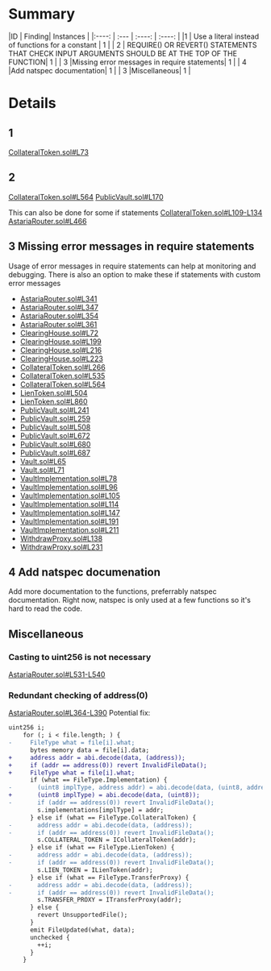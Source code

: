 # Summary
|ID     | Finding| Instances |
|:----: | :---           |              :----:    |  :----:         |
|1       | Use a literal instead of functions for a constant  | 1 |
| 2      | REQUIRE() OR REVERT() STATEMENTS THAT CHECK INPUT ARGUMENTS SHOULD BE AT THE TOP OF THE FUNCTION| 1 |
| 3      |Missing error messages in require statements| 1 |
| 4      |Add natspec documentation| 1 |
| 3      |Miscellaneous| 1 |

# Details
## 1 
[CollateralToken.sol#L73](https://github.com/code-423n4/2023-01-astaria/blob/main/src/CollateralToken.sol#L73)

## 2
[CollateralToken.sol#L564](https://github.com/code-423n4/2023-01-astaria/blob/main/src/CollateralToken.sol#L564)
[PublicVault.sol#L170](https://github.com/code-423n4/2023-01-astaria/blob/main/src/PublicVault.sol#L170)

This can also be done for some if statements
[CollateralToken.sol#L109-L134](https://github.com/code-423n4/2023-01-astaria/blob/main/src/CollateralToken.sol#L109-L134)
[AstariaRouter.sol#L466](https://github.com/code-423n4/2023-01-astaria/blob/main/src/AstariaRouter.sol#L466)

## 3 Missing error messages in require statements
Usage of error messages in require statements can help at monitoring and debugging. There is also an option to make these if statements with custom error messages
- [AstariaRouter.sol#L341](https://github.com/code-423n4/2023-01-astaria/blob/main/src/AstariaRouter.sol#L341)
- [AstariaRouter.sol#L347](https://github.com/code-423n4/2023-01-astaria/blob/main/src/AstariaRouter.sol#L347)
- [AstariaRouter.sol#L354](https://github.com/code-423n4/2023-01-astaria/blob/main/src/AstariaRouter.sol#L354)
- [AstariaRouter.sol#L361](https://github.com/code-423n4/2023-01-astaria/blob/main/src/AstariaRouter.sol#L361)
- [ClearingHouse.sol#L72](https://github.com/code-423n4/2023-01-astaria/blob/main/src/ClearingHouse.sol#L72)
- [ClearingHouse.sol#L199](https://github.com/code-423n4/2023-01-astaria/blob/main/src/ClearingHouse.sol#L199)
- [ClearingHouse.sol#L216](https://github.com/code-423n4/2023-01-astaria/blob/main/src/ClearingHouse.sol#L216)
- [ClearingHouse.sol#L223](https://github.com/code-423n4/2023-01-astaria/blob/main/src/ClearingHouse.sol#L223)
- [CollateralToken.sol#L266](https://github.com/code-423n4/2023-01-astaria/blob/main/src/CollateralToken.sol#L266)
- [CollateralToken.sol#L535](https://github.com/code-423n4/2023-01-astaria/blob/main/src/CollateralToken.sol#L535)
- [CollateralToken.sol#L564](https://github.com/code-423n4/2023-01-astaria/blob/main/src/CollateralToken.sol#L564)
- [LienToken.sol#L504](https://github.com/code-423n4/2023-01-astaria/blob/main/src/LienToken.sol#L504)
- [LienToken.sol#L860](https://github.com/code-423n4/2023-01-astaria/blob/main/src/LienToken.sol#L860)
- [PublicVault.sol#L241](https://github.com/code-423n4/2023-01-astaria/blob/main/src/PublicVault.sol#L241)
- [PublicVault.sol#L259](https://github.com/code-423n4/2023-01-astaria/blob/main/src/PublicVault.sol#L259)
- [PublicVault.sol#L508](https://github.com/code-423n4/2023-01-astaria/blob/main/src/PublicVault.sol#L508)
- [PublicVault.sol#L672](https://github.com/code-423n4/2023-01-astaria/blob/main/src/PublicVault.sol#L672)
- [PublicVault.sol#L680](https://github.com/code-423n4/2023-01-astaria/blob/main/src/PublicVault.sol#L680)
- [PublicVault.sol#L687](https://github.com/code-423n4/2023-01-astaria/blob/main/src/PublicVault.sol#L687)
- [Vault.sol#L65](https://github.com/code-423n4/2023-01-astaria/blob/main/src/Vault.sol#L65)
- [Vault.sol#L71](https://github.com/code-423n4/2023-01-astaria/blob/main/src/Vault.sol#L71)
- [VaultImplementation.sol#L78](https://github.com/code-423n4/2023-01-astaria/blob/main/src/VaultImplementation.sol#L78)
- [VaultImplementation.sol#L96](https://github.com/code-423n4/2023-01-astaria/blob/main/src/VaultImplementation.sol#L96)
- [VaultImplementation.sol#L105](https://github.com/code-423n4/2023-01-astaria/blob/main/src/VaultImplementation.sol#L105)
- [VaultImplementation.sol#L114](https://github.com/code-423n4/2023-01-astaria/blob/main/src/VaultImplementation.sol#L114)
- [VaultImplementation.sol#L147](https://github.com/code-423n4/2023-01-astaria/blob/main/src/VaultImplementation.sol#L147)
- [VaultImplementation.sol#L191](https://github.com/code-423n4/2023-01-astaria/blob/main/src/VaultImplementation.sol#L191)
- [VaultImplementation.sol#L211](https://github.com/code-423n4/2023-01-astaria/blob/main/src/VaultImplementation.sol#L211)
- [WithdrawProxy.sol#L138](https://github.com/code-423n4/2023-01-astaria/blob/main/src/WithdrawProxy.sol#L138)
- [WithdrawProxy.sol#L231](https://github.com/code-423n4/2023-01-astaria/blob/main/src/WithdrawProxy.sol#L231)

## 4 Add natspec documenation
Add more documentation to the functions, preferrably natspec documentation. Right now, natspec is only used at a few functions so it's hard to read the code.
## Miscellaneous
### Casting to uint256 is not necessary
[AstariaRouter.sol#L531-L540](https://github.com/code-423n4/2023-01-astaria/blob/main/src/AstariaRouter.sol#L531-L540)
### Redundant checking of address(0)
[AstariaRouter.sol#L364-L390](https://github.com/code-423n4/2023-01-astaria/blob/main/src/AstariaRouter.sol#L364-L390)
Potential fix:
```diff
uint256 i;
    for (; i < file.length; ) {
-     FileType what = file[i].what;
      bytes memory data = file[i].data;
+     address addr = abi.decode(data, (address));
+     if (addr == address(0)) revert InvalidFileData();
+     FileType what = file[i].what;  
      if (what == FileType.Implementation) {
-       (uint8 implType, address addr) = abi.decode(data, (uint8, address));
+       (uint8 implType) = abi.decode(data, (uint8));
-       if (addr == address(0)) revert InvalidFileData();
        s.implementations[implType] = addr;
      } else if (what == FileType.CollateralToken) {
-       address addr = abi.decode(data, (address));
-       if (addr == address(0)) revert InvalidFileData();
        s.COLLATERAL_TOKEN = ICollateralToken(addr);
      } else if (what == FileType.LienToken) {
-       address addr = abi.decode(data, (address));
-       if (addr == address(0)) revert InvalidFileData();
        s.LIEN_TOKEN = ILienToken(addr);
      } else if (what == FileType.TransferProxy) {
-       address addr = abi.decode(data, (address));
-       if (addr == address(0)) revert InvalidFileData();
        s.TRANSFER_PROXY = ITransferProxy(addr);
      } else {
        revert UnsupportedFile();
      }
      emit FileUpdated(what, data);
      unchecked {
        ++i;
      }
    }
```

